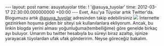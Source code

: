 --- layout: post name: asuyatuyolar title: ! '@asuya\_tuyolar' time: 2012-03-17 22:30:00.000000000 +00:00 --- Evet, Asu'ya Tüyolar artık Twitter'da. Blogumuzu artık [@asuya\_tuyolar](https://twitter.com/#%21/asuya_tuyolar) adresinden takip edebilirsiniz
[![](http://1.bp.blogspot.com/-Y_oTKWlBipc/T2UJkP82hUI/AAAAAAAABNA/todWhQKBwTo/s200/twitter.png)](https://twitter.com/#%21/asuya_tuyolar)
İnternette gezinirken hoşuma giden bir siteyi sık kullanılanlara ekliyorum. Ancak, bu linkin blogda yerini alması yoğunluğuma(tembelliğime) göre genelde birkaç ayı buluyor. Umarım bu twitter hesabıyla bu süreyi biraz azaltıp, işinize yarayacak tüyolardan ufak ufak gönderirim.
Neyse göreceğiz bakalım.
